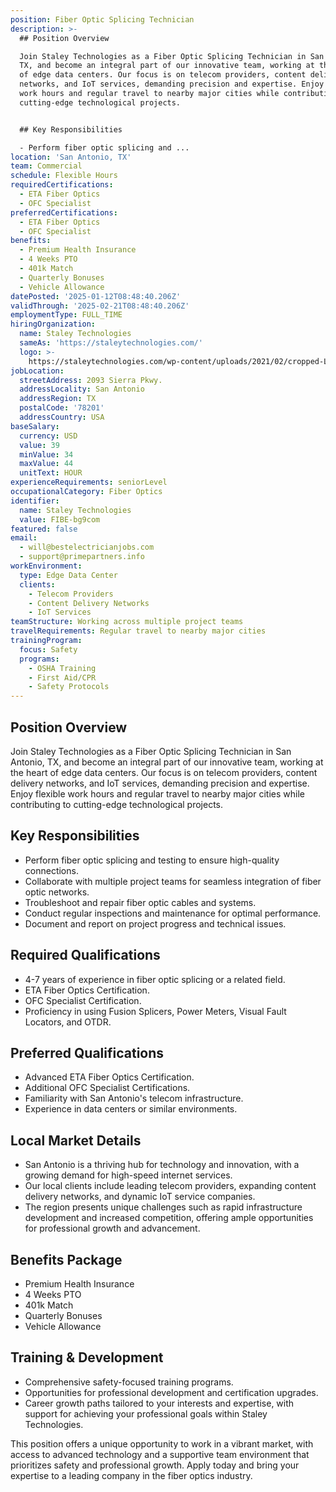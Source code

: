 ```yaml
---
position: Fiber Optic Splicing Technician
description: >-
  ## Position Overview

  Join Staley Technologies as a Fiber Optic Splicing Technician in San Antonio,
  TX, and become an integral part of our innovative team, working at the heart
  of edge data centers. Our focus is on telecom providers, content delivery
  networks, and IoT services, demanding precision and expertise. Enjoy flexible
  work hours and regular travel to nearby major cities while contributing to
  cutting-edge technological projects.


  ## Key Responsibilities

  - Perform fiber optic splicing and ...
location: 'San Antonio, TX'
team: Commercial
schedule: Flexible Hours
requiredCertifications:
  - ETA Fiber Optics
  - OFC Specialist
preferredCertifications:
  - ETA Fiber Optics
  - OFC Specialist
benefits:
  - Premium Health Insurance
  - 4 Weeks PTO
  - 401k Match
  - Quarterly Bonuses
  - Vehicle Allowance
datePosted: '2025-01-12T08:48:40.206Z'
validThrough: '2025-02-21T08:48:40.206Z'
employmentType: FULL_TIME
hiringOrganization:
  name: Staley Technologies
  sameAs: 'https://staleytechnologies.com/'
  logo: >-
    https://staleytechnologies.com/wp-content/uploads/2021/02/cropped-Logo_StaleyTechnologies.png
jobLocation:
  streetAddress: 2093 Sierra Pkwy.
  addressLocality: San Antonio
  addressRegion: TX
  postalCode: '78201'
  addressCountry: USA
baseSalary:
  currency: USD
  value: 39
  minValue: 34
  maxValue: 44
  unitText: HOUR
experienceRequirements: seniorLevel
occupationalCategory: Fiber Optics
identifier:
  name: Staley Technologies
  value: FIBE-bg9com
featured: false
email:
  - will@bestelectricianjobs.com
  - support@primepartners.info
workEnvironment:
  type: Edge Data Center
  clients:
    - Telecom Providers
    - Content Delivery Networks
    - IoT Services
teamStructure: Working across multiple project teams
travelRequirements: Regular travel to nearby major cities
trainingProgram:
  focus: Safety
  programs:
    - OSHA Training
    - First Aid/CPR
    - Safety Protocols
---
```




## Position Overview
Join Staley Technologies as a Fiber Optic Splicing Technician in San Antonio, TX, and become an integral part of our innovative team, working at the heart of edge data centers. Our focus is on telecom providers, content delivery networks, and IoT services, demanding precision and expertise. Enjoy flexible work hours and regular travel to nearby major cities while contributing to cutting-edge technological projects.

## Key Responsibilities
- Perform fiber optic splicing and testing to ensure high-quality connections.
- Collaborate with multiple project teams for seamless integration of fiber optic networks.
- Troubleshoot and repair fiber optic cables and systems.
- Conduct regular inspections and maintenance for optimal performance.
- Document and report on project progress and technical issues.

## Required Qualifications
- 4-7 years of experience in fiber optic splicing or a related field.
- ETA Fiber Optics Certification.
- OFC Specialist Certification.
- Proficiency in using Fusion Splicers, Power Meters, Visual Fault Locators, and OTDR.

## Preferred Qualifications
- Advanced ETA Fiber Optics Certification.
- Additional OFC Specialist Certifications.
- Familiarity with San Antonio's telecom infrastructure.
- Experience in data centers or similar environments.

## Local Market Details
- San Antonio is a thriving hub for technology and innovation, with a growing demand for high-speed internet services.
- Our local clients include leading telecom providers, expanding content delivery networks, and dynamic IoT service companies.
- The region presents unique challenges such as rapid infrastructure development and increased competition, offering ample opportunities for professional growth and advancement.

## Benefits Package
- Premium Health Insurance
- 4 Weeks PTO
- 401k Match
- Quarterly Bonuses
- Vehicle Allowance

## Training & Development
- Comprehensive safety-focused training programs.
- Opportunities for professional development and certification upgrades.
- Career growth paths tailored to your interests and expertise, with support for achieving your professional goals within Staley Technologies.

This position offers a unique opportunity to work in a vibrant market, with access to advanced technology and a supportive team environment that prioritizes safety and professional growth. Apply today and bring your expertise to a leading company in the fiber optics industry.

